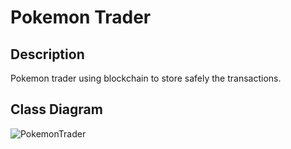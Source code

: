 # Pokemon Trader
## Description
Pokemon trader using blockchain to store safely the transactions.


## Class Diagram
![PokemonTrader](https://user-images.githubusercontent.com/9630308/187331042-ca4e593f-1dac-46eb-bb0a-65f8715a56fe.png)
